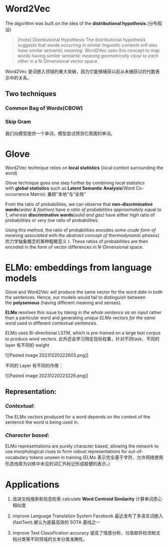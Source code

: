 # Word2Vec

The algorithm was built on the idea of the **distributional hypothesis**.(分布假设)

>[!note] Distributional Hypothesis
>The distributional hypothesis suggests that words *occurring in similar linguistic contexts will also have similar semantic meaning*. Word2Vec uses this concept to map words having *similar semantic meaning geometrically close to each other* in a N-Dimensional vector space.

Word2Vec 是词嵌入领域的重大突破，因为它能够捕获以前从未捕获过的代数表示中的关系。
## Two techniques
### Common Bag of Words(CBOW) 

### Skip Gram
我们向模型提供一个单词，模型尝试预测它周围的单词。


# Glove

Word2Vec technique relies on **local statistics** (local context surrounding the word)

Glove technique goes one step further by combining local statistics with **global statistics** such as **Latent Semantic Analysis**(Word Co-occurrence Matrix): 兼顾“本地”与“全局”

From the ratio of probabilities, we can observe that **non-discriminative words**(_water & fashion)_ have *a ratio of probabilities approximately equal to 1*, whereas **discriminative words**(_solid and gas)_ have either *high* ratio of probabilities or *very low* ratio of probabilities. 

Using this method, the ratio of probabilities encodes *some crude form of meaning associated with the abstract concept of thermodynamic phases*( 热力学抽象概念的某种粗略意义 ). These ratios of probabilities are then encoded in the form of vector differences in N-Dimensional space.


# ELMo: embeddings from language models

Glove and Word2Vec will produce the same vector for the word *date* in both the sentences. Hence, our models would fail to distinguish between the **polysemous** (having different meaning and senses).

**ELMo** resolves this issue by *taking in the whole sentence as an input* rather than a particular word and generating *unique ELMo vectors for the same word* used in different contextual sentences.

ELMo uses Bi-directional LSTM, which is pre-trained on a large text corpus to produce word vectors. 此外还会学习特定目标权重，针对不同task、不同的 layer 有不同的 weight


![[Pasted image 20231220222603.png]]

不同的 Layer 有不同的作用：

![[Pasted image 20231220223226.png]]

## Representation:
### _Contextual_:
The ELMo vectors produced for a word depends on the context of the sentence the word is being used in.

### _Character based_: 
ELMo representations are purely character based, allowing the network to use morphological clues to form robust representations for out-of-vocabulary tokens unseen in training.(ELMo 表示完全基于字符，允许网络使用形态线索为训练中未见的词汇外标记形成稳健的表示。)


# Applications
1. 改进文档搜索和信息检索
calculate **Word Centroid Similarity** 计算单词质心相似度

2. improve Language Translation System
Facebook 最近发布了多语言词嵌入 (fastText),被认为是最高效的 SOTA 基线之一

3. improve Text Classification accuracy
提高了情感分析、垃圾邮件检测和文档分类等不同领域的文本分类准确性。